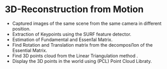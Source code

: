 # 3D-Reconstruction from Motion

 * Captured images of the same scene from the same camera in different position.
 * Extraction of Keypoints using the SURF feature detector.
 * Estimation of Fundamental and Essen1al Matrix.
 * Find Rotation and Translation matrix from the decomposi1on of the Essential Matrix.
 * Find 3D points cloud from the Linear Triangulation method .
 * Display the 3D points in the world using (PCL) Point Cloud Libraty.
